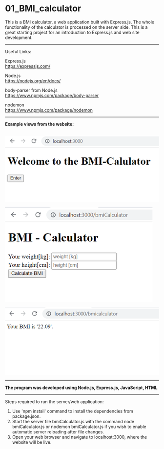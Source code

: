 # 01_BMI_calculator
This is a BMI calculator, a web application built with Express.js.
The whole functionality of the calculator is processed on the server side.
This is a great starting project for an introduction to Express.js and web site development.

---

Useful Links:

Express.js</br>
https://expressjs.com/</br>

Node.js</br>
https://nodejs.org/en/docs/</br>

body-parser from Node.js</br>
https://www.npmjs.com/package/body-parser</br>

nodemon</br>
https://www.npmjs.com/package/nodemon</br>

---

**Example views from the website:**</br>
</br>


![Screenshot](docs/img/01_img.png)</br>


![Screenshot](docs/img/02_img.png)</br>


![Screenshot](docs/img/03_img.png)</br>



---

**The program was developed using Node.js, Express.js, JavaScript, HTML**

---


Steps required to run the server/web application:
1. Use 'npm install' command to install the dependencies from package.json.
2. Start the server file bmiCalculator.js with the command node bmiCalculator.js or nodemon bmiCalculator.js if you wish to enable automatic server reloading after file changes.
3. Open your web browser and navigate to localhost:3000, where the website will be live.